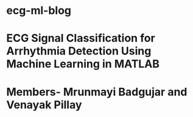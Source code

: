 # ecg-ml-blog
# ECG Signal Classification for Arrhythmia Detection Using Machine Learning in MATLAB
# Members- Mrunmayi Badgujar and Venayak Pillay 
